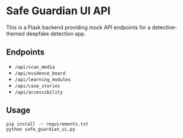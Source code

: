 # Safe Guardian UI API

This is a Flask backend providing mock API endpoints for a detective-themed deepfake detection app.

## Endpoints
- `/api/scan_media`
- `/api/evidence_board`
- `/api/learning_modules`
- `/api/case_stories`
- `/api/accessibility`

## Usage

```bash
pip install -r requirements.txt
python safe_guardian_ui.py
```